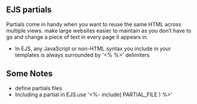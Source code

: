 ## EJS partials
Partials come in handy when you want to reuse the same HTML across multiple views. 
make large websites easier to maintain as you don’t have to go and change a piece of text in every page it appears in.


* In EJS, any JavaScript or non-HTML syntax you include in your templates is always surrounded by '<% %>' delimiters
## Some Notes
* define partials files
* Including a partial in EJS.use '<%- include( PARTIAL_FILE ) %>'